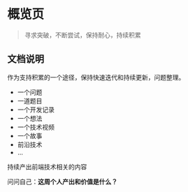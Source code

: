 # 概览页

> 寻求突破，不断尝试，保持耐心，持续积累

## 文档说明

作为支持积累的一个途径，保持快速迭代和持续更新，问题整理。

- 一个问题
- 一道题目
- 一个开发记录
- 一个想法
- 一个技术视频
- 一个故事
- 前沿技术
- ...

持续产出前端技术相关的内容

问问自己：**这周个人产出和价值是什么？**
